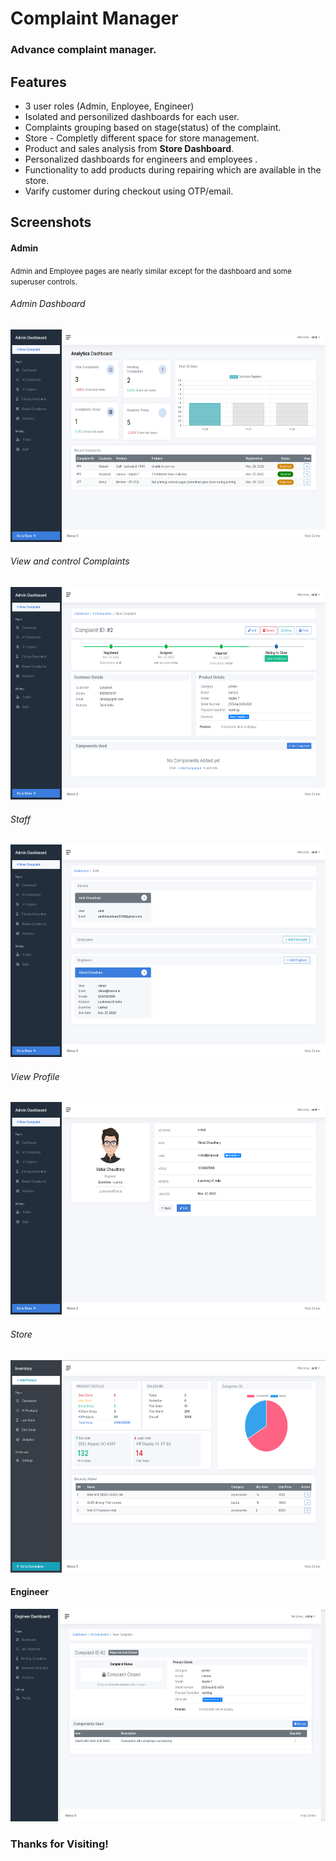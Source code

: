 # Complaint Manager
### Advance complaint manager.

## Features
- 3 user roles (Admin, Enployee, Engineer)
- Isolated and personilized dashboards for each user.
- Complaints grouping based on stage(status) of the complaint.
- Store - Completly different space for store management.
- Product and sales analysis from **Store Dashboard**.
- Personalized dashboards for engineers and employees .
- Functionality to add products during repairing which are available in the  store.
- Varify customer during checkout using OTP/email.

## Screenshots

#### Admin 
<small>Admin and Employee pages are nearly similar except for the dashboard and some superuser controls.</small>

###### Admin Dashboard
<img src="https://github.com/amit9838/complaints-manager/blob/master/screenshots/dashboard_admin.png" width="720" height="340"/>

###### View and control Complaints
<img src="https://github.com/amit9838/complaints-manager/blob/master/screenshots/complaint_view_admin.png" width="720" height="340"/>

###### Staff
<img src="https://github.com/amit9838/complaints-manager/blob/master/screenshots/staff_admin.png" width="720" height="340"/>

###### View Profile
<img src="https://github.com/amit9838/complaints-manager/blob/master/screenshots/view_profile.png" width="720" height="340"/>

###### Store
<img src="https://github.com/amit9838/complaints-manager/blob/master/screenshots/store_admin.png" width="720" height="340"/>

#### Engineer
<img src="https://github.com/amit9838/complaints-manager/blob/master/screenshots/view_complaint_engg.png" width="720" height="340"/>

### Thanks for Visiting!
